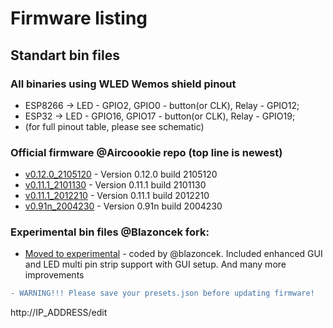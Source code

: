 # Firmware listing

## Standart bin files

### All binaries using WLED Wemos shield pinout

- ESP8266 -> LED - GPIO2, GPIO0 - button(or CLK), Relay - GPIO12;
- ESP32 -> LED - GPIO16, GPIO17 - button(or CLK), Relay - GPIO19;
- (for full pinout table, please see schematic)

### Official firmware @Aircoookie repo (top line is newest)

- [v0.12.0_2105120](https://github.com/srg74/WLED-wemos-shield/tree/master/resources/Firmware/WLED_wemos_shield/v0.12.0_2105120) - Version 0.12.0 build 2105120
- [v0.11.1_2101130](https://github.com/srg74/WLED-wemos-shield/tree/master/resources/Firmware/WLED_wemos_shield/v0.11.1_2101130) - Version 0.11.1 build 2101130
- [v0.11.1_2012210](https://github.com/srg74/WLED-wemos-shield/tree/master/resources/Firmware/WLED_wemos_shield/v0.11.1_2012210) - Version 0.11.1 build 2012210
- [v0.91n_2004230](https://github.com/srg74/WLED-wemos-shield/tree/master/resources/Firmware/WLED_wemos_shield/v0.91n_2004230) - Version 0.91n build 2004230
### Experimental bin files @Blazoncek fork:

- [Moved to experimental](https://github.com/srg74/WLED-wemos-shield/tree/master/resources/experimental) - coded by @blazoncek. Included enhanced GUI and LED multi pin strip support with GUI setup. And many more improvements 
```diff
- WARNING!!! Please save your presets.json before updating firmware!
```
http://IP_ADDRESS/edit
```

